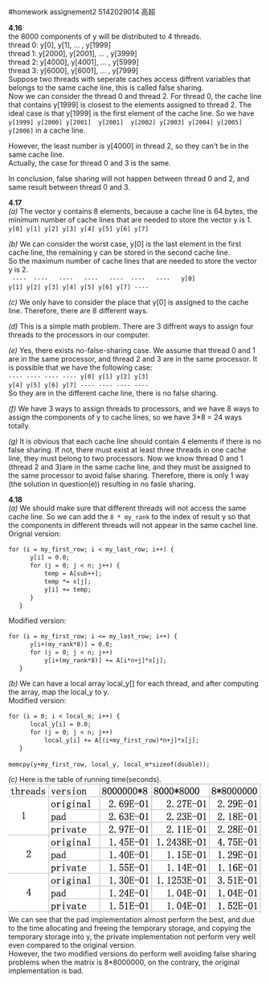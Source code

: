 #homework assignement2
5142029014 高超  

**4.16**  
the 8000 components of y will be distributed to 4 threads.  
thread 0: y[0], y[1], ... , y[1999]  
thread 1: y[2000], y[2001], ... , y[3999]  
thread 2: y[4000], y[4001], ... , y[5999]  
thread 3: y[6000], y[6001], ... , y[7999]   
Suppose two threads with seperate caches access diffrent variables that belongs to the same cache line, this is called false sharing.  
Now we can consider the thread 0 and thread 2. For thread 0, the cache line that contains y[1999] is closest to the elements assigned to thread 2. The ideal case is that y[1999] is the first element of the cache line.  So we have  
`y[1999] y[2000] y[2001]  y[2001]  y[2002] y[2003] y[2004] y[2005] y[2006]` in a cache line.  

However, the least number is y[4000] in thread 2, so they can't be in the same cache line.  
Actually, the case for thread 0 and 3 is the same. 
 
In conclusion, false sharing will not happen between thread 0 and 2, and same result between thread 0 and 3.  

**4.17**  
*(a)* The vector y contains 8 elements, because a cache line is 64 bytes, the minimum number of cache lines that are needed to store the vector y is 1.  
`y[0] y[1] y[2] y[3] y[4] y[5] y[6] y[7]`  

*(b)* We can consider the worst case, y[0] is the last element in the first cache line, the remaining y can be stored in the second cache line.  
So the maximum number of cache lines that are needed to store the vector y is 2.  
` ----  ----   ----   ----   ----  ----   ----   y[0]`  
` y[1] y[2] y[3] y[4] y[5] y[6] y[7] ---- `  

*(c)* We only have to consider the place that y[0] is assigned to the cache line. Therefore, there are 8 different ways.  

*(d)* This is a simple math problem. There are 3 diffrent ways to assign four threads to the processors in our computer.  

*(e)* Yes, there exists no-false-sharing case. We assume that thread 0 and 1 are in the same processor, and thread 2 and 3 are in the same processor. It is possible that we have the following case:  
`---- ---- ---- ---- y[0] y[1] y[2] y[3]`  
`y[4] y[5] y[6] y[7] ---- ---- ---- ----`  
So they are in the different cache line, there is no false sharing.  

*(f)*  We have 3 ways to assign threads to processors, and we have 8 ways to assign the components of y to cache lines, so we have 3*8 = 24 ways totally.  

*(g)* It is obvious that each cache line should contain 4 elements if there is no false sharing. If not, there must exist at least three threads in one cache line, they must belong to two processors. Now we know thread 0 and 1 (thread 2 and 3)are in the same cache line, and they must be assigned to the same processor to avoid false sharing. Therefore, there is only 1 way (the solution in question(e)) resulting in no fasle sharing.  

**4.18**  
*(a)* We should make sure that different threads will not access the same cache line. So we can add the `8 * my_rank` to the index of result y so that the components in different threads will not appear in the same cachel line.  
Orignal version:
  
```
for (i = my_first_row; i < my_last_row; i++) {  
      y[i] = 0.0;  
      for (j = 0; j < n; j++) {
          temp = A[sub++];
          temp *= x[j];
          y[i] += temp;
      }
   }
```
Modified version:  

```
for (i = my_first_row; i <= my_last_row; i++) {
      y[i+(my_rank*8)] = 0.0;
      for (j = 0; j < n; j++)
          y[i+(my_rank*8)] += A[i*n+j]*x[j];
   }
```

*(b)* We can have a local array local_y[] for each thread, and after computing the array, map the local_y to y.  
Modified version:  

```
for (i = 0; i < local_m; i++) {
      local_y[i] = 0.0;
      for (j = 0; j < n; j++)
          local_y[i] += A[(i+my_first_row)*n+j]*x[j];
   }

memcpy(y+my_first_row, local_y, local_m*sizeof(double));
```  

*(c)* Here is the table of running time(seconds).  
![](table.png)  
We can see that the pad implementation almost perform the best, and due to the time allocating and freeing the temporary storage, and copying the temporary storage into y, the private implementation not perform very well even compared to the original version.  
However, the two modified versions do perform well avoiding false sharing problems when the matrix is 8*8000000, on the contrary, the original implementation is bad.

